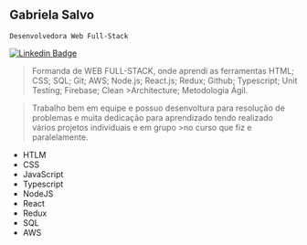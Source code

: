 ## Gabriela Salvo

``
Desenvolvedora Web Full-Stack 
``

[![Linkedin Badge](https://img.shields.io/badge/-LinkedIn-blue?style=for-the-badge&logo=Linkedin&logoColor=white&linkhttps://www.linkedin.com/in/gabriela-salvo1991/)](https://www.linkedin.com/in/leonardo-luis-de-vargas/)



> Formanda de WEB FULL-STACK, onde aprendi as ferramentas HTML; CSS; SQL; Git; AWS; Node.js; React.js; Redux; Github; Typescript; Unit Testing; Firebase; Clean >Architecture; Metodologia Ágil.

>Trabalho bem em equipe e possuo desenvoltura para resolução de problemas e muita dedicação para aprendizado tendo realizado vários projetos individuais e em grupo >no curso que fiz e paralelamente.


 * HTLM
 * CSS
 * JavaScript
 * Typescript
 * NodeJS
 * React 
 * Redux 
 * SQL 
 * AWS



